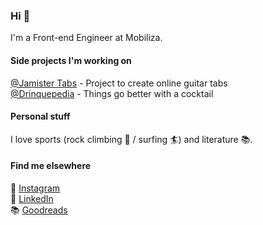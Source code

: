 ### Hi 👋

I'm a Front-end Engineer at Mobiliza.

#### Side projects I'm working on

[@Jamister Tabs](https://github.com/Jamister/Tabs) - Project to create online guitar tabs<br />
[@Drinquepedia](https://github.com/betofigueiredo/Drinquepedia) - Things go better with a cocktail

#### Personal stuff

I love sports (rock climbing 🧗 / surfing 🏄) and literature 📚.

#### Find me elsewhere

📸 [Instagram](https://www.instagram.com/_betofigueiredo/)<br />
💼 [LinkedIn](https://www.linkedin.com/in/betof/)<br />
📚 [Goodreads](https://www.goodreads.com/betofigueiredo)
